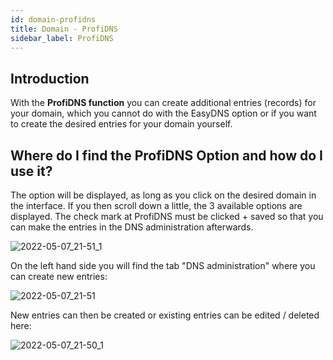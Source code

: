 ```yaml
---
id: domain-profidns
title: Domain - ProfiDNS
sidebar_label: ProfiDNS
---
```


## Introduction

With the **ProfiDNS function** you can create additional entries (records) for your domain, which you cannot do with the EasyDNS option or if you want to create the desired entries for your domain yourself.

## Where do I find the ProfiDNS Option and how do I use it?

The option will be displayed, as long as you click on the desired domain in the interface.
If you then scroll down a little, the 3 available options are displayed.
The check mark at ProfiDNS must be clicked + saved so that you can make the entries in the DNS administration afterwards.

![2022-05-07_21-51_1](https://user-images.githubusercontent.com/61953937/167269777-0eb9629d-e2cf-4a10-8b00-a3693ffee965.png)

On the left hand side you will find the tab "DNS administration" where you can create new entries: 

![2022-05-07_21-51](https://user-images.githubusercontent.com/61953937/167269786-e29f7c79-f5ab-485f-80bc-fe158701cf77.png)

New entries can then be created or existing entries can be edited / deleted here:

![2022-05-07_21-50_1](https://user-images.githubusercontent.com/61953937/167269801-b196c34c-a4ce-4126-b08c-9c64a9eb5e47.png)
